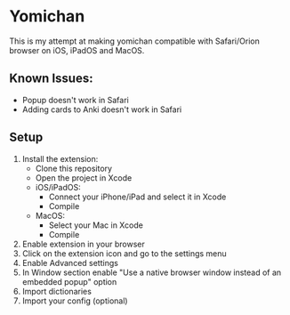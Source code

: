 # Yomichan

This is my attempt at making yomichan compatible with Safari/Orion browser on iOS, iPadOS and MacOS.

## Known Issues:
   - Popup doesn't work in Safari
   - Adding cards to Anki doesn't work in Safari

## Setup
1. Install the extension:
   - Clone this repository
   - Open the project in Xcode
   - iOS/iPadOS:
      - Connect your iPhone/iPad and select it in Xcode
      - Compile
   - MacOS:
      - Select your Mac in Xcode
      - Compile
2. Enable extension in your browser
3. Click on the extension icon and go to the settings menu
4. Enable Advanced settings
5. In Window section enable "Use a native browser window instead of an embedded popup" option
6. Import dictionaries
7. Import your config (optional)
